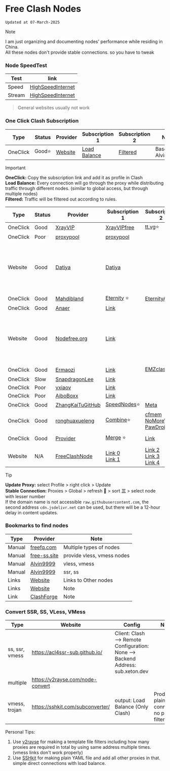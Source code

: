 # Free Clash Nodes
`Updated at 07-March-2025`

> [!NOTE]
> I am just organizing and documenting nodes' performance while residing in China. <br/>
> All these nodes don't provide stable connections. so you have to tweak

### Node SpeedTest 
| Test   | link |
| ------ | ---- |
| Speed  | [HighSpeedInternet](https://www.highspeedinternet.com/tools/speed-test) |
| Stream | [HighSpeedInternet](https://www.highspeedinternet.com/tools/speed-test/streaming) |
> General websites usually not work <br/>

### One Click Clash Subscription
| Type     | Status | Provider | Subscription 1 | Subscription 2 | Note |
| -------- | ------ | -------  | -------------- | -------------- | ---- |
| OneClick | Good⭐ | [Website](https://github.com/ammasood12/nodes/) | [Load Balance](https://raw.githubusercontent.com/ammasood12/nodes/refs/heads/main/clash/Load_Balance.yaml) | [Filtered](https://raw.githubusercontent.com/ammasood12/nodes/refs/heads/main/clash/Alvin9999.yaml) | Based on Alvin9999

> [!IMPORTANT]
> **OneClick:** Copy the subscription link and add it as profile in Clash <br/>
> **Load Balance:** Every connection will go through the proxy while distributing traffic through different nodes. (similar to global access, but through multiple nodes)  <br/>
> **Filtered:** Traffic will be filtered out according to rules.

| Type     | Status | Provider | Subscription 1 | Subscription 2 | Note |
| -------- | ------ | -------  | -------------- | -------------- | ---- |
| OneClick | Good   | [XrayVIP]( https://github.com/xrayfree/free-ssr-ss-v2ray-vpn-clash) | [XrayVIPfree](https://www.xrayvip.com/free.yaml) | [tt.vg](https://tt.vg/freeclash)⭐ | |
| OneClick | Poor   | [proxypool](https://proxypool.link/) | [proxypool](https://proxypool.link/clash/config)  | | |
| Website  | Good   | [Datiya](https://free.datiya.com/) | [Datiya](https://free.datiya.com/uploads/20250302-clash.yaml)  | | visit website or change url to current date to update |
| OneClick | Good   | [Mahdibland](https://github.com/mahdibland/V2RayAggregator) | [Eternity](https://raw.githubusercontent.com/mahdibland/ShadowsocksAggregator/master/Eternity.yml) ⭐ | [EternityAir](https://raw.githubusercontent.com/mahdibland/ShadowsocksAggregator/master/EternityAir.yml) | |
| OneClick | Good   | [Anaer](https://github.com/anaer/Sub) | [Link](https://raw.githubusercontent.com/anaer/Sub/main/clash.yaml) | | |
| Website  | Good   | [Nodefree.org](https://nodefree.org/) | [Link](https://nodefree.githubrowcontent.com/2025/02/20250227.yaml) | | visit website or change url to current date to update |
| OneClick | Good   | [Ermaozi](https://github.com/ermaozi/get_subscribe) | [Link](https://raw.githubusercontent.com/ermaozi/get_subscribe/main/subscribe/clash.yml) | [EMZclash](https://git.io/emzclash) ⭐ | |
| OneClick | Slow   | [SnapdragonLee](https://github.com/SnapdragonLee/SystemProxy) | [Link](https://raw.githubusercontent.com/SnapdragonLee/SystemProxy/master/dist/clash_config.yaml) | | |
| OneClick | Poor   | [vxiaov](https://github.com/vxiaov/free_proxies) | [Link](https://cdn.jsdelivr.net/gh/vxiaov/free_proxies@main/clash/clash.provider.yaml) | | |
| OneClick | Poor   | [AiboBoxx](https://github.com/aiboboxx/clashfree) | [Link](https://github.com/aiboboxx/clashfree/blob/main/clash.yml) | | Note |
| OneClick | Good | [ZhangKaiTuGitHub](https://github.com/zhangkaiitugithub/passcro) | [SpeedNodes](https://raw.githubusercontent.com/zhangkaiitugithub/passcro/main/speednodes.yaml)⭐ | [Meta](https://raw.githubusercontent.com/zhangkaiitugithub/passcro/main/meta.yaml) | |
| OneClick | Good | [ronghuaxueleng](https://github.com/ronghuaxueleng/get_v2/tree/main/pub) | [Combine](https://raw.githubusercontent.com/ronghuaxueleng/get_v2/refs/heads/main/pub/combine.yaml)⭐ | [cfmem](https://raw.githubusercontent.com/ronghuaxueleng/get_v2/refs/heads/main/pub/cfmem.yaml) <br/> [NoMoreWalls](https://raw.githubusercontent.com/ronghuaxueleng/get_v2/refs/heads/main/pub/NoMoreWalls.yaml) <br/> [PawDroid](https://raw.githubusercontent.com/ronghuaxueleng/get_v2/refs/heads/main/pub/pawdroid.yaml) | Note |
| OneClick | Good | [Provider](https://github.com/itxve/fetch-clash-node/tree/main/node) | [Merge](https://raw.githubusercontent.com/itxve/fetch-clash-node/refs/heads/main/node/merge.yaml) ⭐ | [Link](https://cdn.jsdelivr.net/gh/itxve/fetch-clash-node/node/merge.yaml) | Merged nodes |
| Website  | N/A | [FreeClashNode](https://www.freeclashnode.com/free-node/) | [Link 0](https://node.freeclashnode.com/uploads/2025/03/0-20250307.yaml) <br/> [Link 1](https://node.freeclashnode.com/uploads/2025/03/1-20250307.yaml) | [Link 2](https://node.freeclashnode.com/uploads/2025/03/2-20250307.yaml) <br/> [Link 3](https://node.freeclashnode.com/uploads/2025/03/3-20250307.yaml) <br/> [Link 4](https://node.freeclashnode.com/uploads/2025/03/4-20250306.yaml) | Note |
> [!TIP]
> **Update Proxy:** select Profile > right click > Update <br/>
> **Stable Connection:** Proxies > Global > refresh 🛜 > sort **三** > select node with lesser number  <br/>
> If the domain name is not accessible `raw.githubusercontent.com`, the second address `cdn.jsdelivr.net` can be used, but there will be a 12-hour delay in content updates.

### Bookmarks to find nodes
| Type      | Provider | Note |
| --------- | ------- | ---- |
| Manual    | [freefq.com](https://freefq.com/) | Multiple types of nodes |
| Manual    | [free-ss.site](https://free-ss.site/) | provide vless, vmess nodes |
| Manual    | [Alvin9999](https://github.com/Alvin9999/new-pac/wiki/v2ray%E5%85%8D%E8%B4%B9%E8%B4%A6%E5%8F%B7) | vless, vmess | 
| Manual    | [Alvin9999](https://github.com/Alvin9999/new-pac/wiki/ss%E5%85%8D%E8%B4%B9%E8%B4%A6%E5%8F%B7) | ssr, ss |
| Links     | [Website](https://github.com/mermeroo/V2RAY-CLASH-BASE64-Subscription.Links/blob/main/SUB%20LINKS) | Links to Other nodes |
| Links     | [Website](https://github.com/VPN-Subcription-Links/ClashX-V2Ray-TopFreeProxy) | Note |
| Link      | [ClashForge](https://github.com/tony0392/ClashForge) | Note |

### Convert SSR, SS, VLess, VMess
| Type      | Website        | Config | Notes |
| --------- | -------------- | ------ | ----- |
|ss, ssr, vmess | https://acl4ssr-sub.github.io/ |  Client: Clash --> Remote Configuration: None --> Backend Address: sub.xeton.dev
|multiple | https://v2rayse.com/node-convert |
|vmess, trojan | https://sshkit.com/subconverter/ | output: Load Balance (Only Clash) | Produce plain connection, no proxy filtering |

Personal Tips: 
1. Use [v2rayse](https://v2rayse.com/node-convert) for making a template file filters including how many proxies are required in total by using same address multiple times. (vmess links don't work properly)
2. Use [SSHkit](https://sshkit.com/subconverter/) for making plain YAML file and add all other proxies in that. simple direct connections with load balance.





